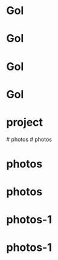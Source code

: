 # Gol
# Gol
# Gol
# Gol
# project
#   p h o t o s  
 # photos
# photos
# photos
# photos-1
# photos-1
